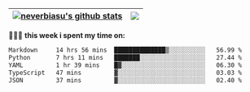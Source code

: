 | <a href="https://github.com/neverbiasu"><img align="center" src="https://github-readme-stats.vercel.app/api?username=neverbiasu&theme=dracula&show_icons=true&hide_border=true&count_private=true" alt="neverbiasu's github stats" /></a> | <a href="https://github.com/neverbiasu"><img align="center" src="https://github-readme-stats.vercel.app/api/top-langs/?username=neverbiasu&theme=dracula&show_icons=true&hide_border=true&layout=compact" /></a> |
| ------------- | ------------- |

👨🏾‍💻 **this week i spent my time on:**
<!--START_SECTION:waka-->

```txt
Markdown     14 hrs 56 mins  ██████████████▒░░░░░░░░░░   56.99 %
Python       7 hrs 11 mins   ███████░░░░░░░░░░░░░░░░░░   27.44 %
YAML         1 hr 39 mins    █▓░░░░░░░░░░░░░░░░░░░░░░░   06.30 %
TypeScript   47 mins         ▓░░░░░░░░░░░░░░░░░░░░░░░░   03.03 %
JSON         37 mins         ▓░░░░░░░░░░░░░░░░░░░░░░░░   02.40 %
```

<!--END_SECTION:waka-->
